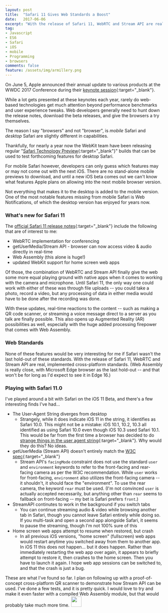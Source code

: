 ```yaml
---
layout: post
title:  "Safari 11 Gives Web Standards a Boost"
date:   2017-06-06
excerpt: "With the release of Safari 11, WebRTC and Stream API are real, implemented cross-platform standards"
tag:
- Javascript
- ES6
- Safari
- iOS
- mobile
- Programming
- browsers
comments: false
feature: /assets/img/armillery.png
---
```


On June 5, Apple announced their annual update to various products at the WWDC 2017 Conference during their [keynote session](https://www.apple.com/apple-events/june-2017/){:target="_blank"}.

While a lot gets presented at these keynotes each year, rarely do web-based technologies get much attention beyond performance benchmarks and user experience tweaks. Web developers generally need to hunt down the release notes, download the beta releases, and give the browsers a try themselves.

The reason I say "browsers" and not "browser", is *mobile* Safari and *desktop* Safari are slightly different in capabilities.

Thankfully, for nearly a year now the WebKit team have been releasing regular "[Safari Technology Preview](https://developer.apple.com/safari/technology-preview/){:target="_blank"}" builds that can be used to test forthcoming features for desktop Safari.

For mobile Safari however, developers can only guess which features may or may not come out with the next iOS. There are no stand-alone mobile previews to download, and until a new iOS beta comes out we can't know what features Apple plans on allowing into the next mobile browser version.

Not everything that makes it to the desktop is added to the mobile version. One of the most notable features missing from mobile Safari is Web Notifications, of which the desktop version has enjoyed for years now.

### What's new for Safari 11

The [official Safari 11 release notes](https://developer.apple.com/library/content/releasenotes/General/WhatsNewInSafari/Safari_11_0/Safari_11_0.html){:target="_blank"} include the following that are of interest to me:

- WebRTC implementation for conferencing
- getUserMedia/Stream API - browser can now access video & audio directly in real-time
- Web Assembly (this alone is huge!)
- updated WebKit support for home screen web apps

Of those, the combination of WebRTC and Stream API finally give the web some more equal playing ground with native apps when it comes to working with the camera and microphone. Until Safari 11, the only way one could work with either of these was through file uploads -- you could take a photo, record a video, but any processing of data in either media would have to be done after the recording was done.

With these updates, real-time reactions to the content -- such as making a QR code scanner, or streaming a voice message direct to a server as you talk are finally possible. This also opens up Augmented Reality (AR) possibilities as well, especially with the huge added processing firepower that comes with Web Assembly.

### Web Standards

None of these features would be very interesting for me if Safari wasn't the last hold-out of these standards. With the release of Safari 11, WebRTC and Stream API are real, implemented cross-platform standards. (Web Assembly is really close, with Microsoft Edge browser as the last hold-out -- and that won't be for long as I'd expect to see it in Edge 16.)

### Playing with Safari 11.0

I've played around a bit with Safari on the iOS 11 Beta, and there's a few interesting finds I've had...

- The User-Agent String diverges from desktop
   - Strangely, while it does indicate iOS 11 in the string, it identifies as Safari 10.0. This might not be a mistake: iOS 10.1, 10.2, 10.3 all identified as using Safari 10.0 even though iOS 10.3 used Safari 10.1. This would be far from the first time a browser has decided to do [strange things in the user agent string](https://www.nczonline.net/blog/2010/01/12/history-of-the-user-agent-string/){:target="_blank"}. Why would they do this? No ideas.
- getUserMedia (Stream API) doesn't entirely match the [W3C spec](https://www.w3.org/TR/mediacapture-streams/#def-constraint-facingMode){:target="_blank"}
    - Stream API's `facingMode` constraint does not use the standard `user` and `environment` keywords to refer to the front-facing and rear-facing camera as per the W3C recommendation. While `user` works for front-facing, `environment` also utilizes the front-facing camera -- it shouldn't, it should face the "environment". To use the rear camera, the keyword `rear` must be used. (I'm not convinced `user` is actually accepted necessarily, but anything other than `rear` seems to fallback on front-facing -- my bet is Safari prefers `front`.)
- StreamAPI continutes to work in the background if you switch tabs
    - You can continue streaming audio & video while browsing another tab in Safari, though you cannot leave Safari entirely while doing so. If you multi-task and open a second app alongside Safari, it seems to pause the streaming, though I'm not 100% sure of this
- Home screen web apps attempt to resume when restored, but crash
    - In all previous iOS versions, "home screen" (fullscreen) web apps would restart anytime you switched away from them to another app. In iOS 11 this does not happen... but it does happen. Rather than immediately restarting the web app over again, it appears to briefly attempt to restore it, then crashes to the home screen. Then you have to launch it again. I hope web app sessions can be switched to, and that the crash is just a bug.

These are what I've found so far. I plan on following up with a proof-of-concept cross-platform QR scanner to demonstrate how Stream API can be used. I've done a few tests, and it is pretty quick. I would love to try and make it even faster with a compiled Web Assembly module, but that would probably take much more time.<img src="http://robporter.ca/assets/img/feather-7.svg" style="width:33px;height:33px;display:inline;padding-left:6px" />